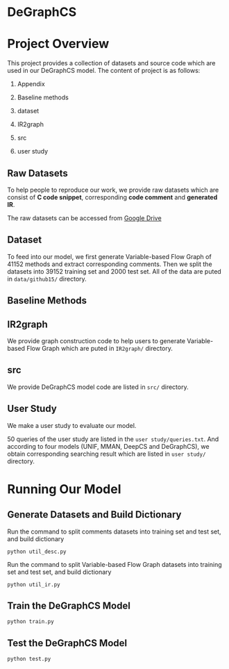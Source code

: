 # DeGraphCS


# Project Overview
This project provides a collection of datasets and source code which are used in our DeGraphCS model. The content of project is as follows:

1. Appendix
 
2. Baseline methods

3. dataset  

4. IR2graph

5. src

6. user study

## Raw Datasets
To help people to reproduce our work, we provide raw datasets which are consist of **C code snippet**, corresponding **code comment** and **generated IR**.

The raw datasets can be accessed from [Google Drive](https://drive.google.com/file/d/1PZ9TAfsrSlXLDpOCp6-0aZQxrzlP4kBA/view?usp=sharing)

## Dataset
To feed into our model, we first generate Variable-based Flow Graph of 41152 methods and extract corresponding comments. Then we split the datasets into 39152 training set and 2000 test set. All of the data are puted in `data/github15/` directory. 

## Baseline Methods

## IR2graph
We provide graph construction code to help users to generate Variable-based Flow Graph which are puted in `IR2graph/` directory.

## src
We provide DeGraphCS model code are listed in `src/` directory.

## User Study
We make a user study to evaluate our model. 

50 queries of the user study are listed in the `user study/queries.txt`. And according to four models (UNIF, MMAN, DeepCS and DeGraphCS), we obtain corresponding searching result which are listed in  `user study/` directory.

# Running Our Model
## Generate Datasets and Build Dictionary
Run the command to split comments datasets into training set and test set, and build dictionary
```
python util_desc.py
```
Run the command to split Variable-based Flow Graph datasets into training set and test set, and build dictionary
```
python util_ir.py
```
## Train the DeGraphCS Model
```
python train.py
```
## Test the DeGraphCS Model
```
python test.py
```
